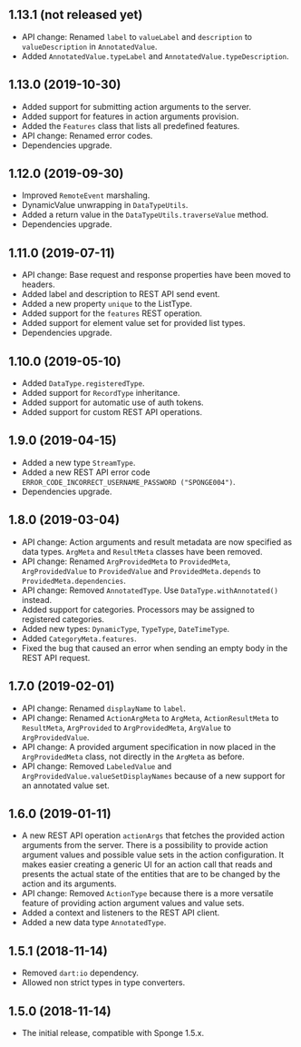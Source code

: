 ## 1.13.1 (not released yet)
* API change: Renamed `label` to `valueLabel` and `description` to `valueDescription` in `AnnotatedValue`.
* Added `AnnotatedValue.typeLabel` and `AnnotatedValue.typeDescription`.

## 1.13.0 (2019-10-30)

* Added support for submitting action arguments to the server.
* Added support for features in action arguments provision.
* Added the `Features` class that lists all predefined features.
* API change: Renamed error codes.
* Dependencies upgrade.
  
## 1.12.0 (2019-09-30)

* Improved `RemoteEvent` marshaling.
* DynamicValue unwrapping in `DataTypeUtils`.
* Added a return value in the `DataTypeUtils.traverseValue` method.
* Dependencies upgrade.
  
## 1.11.0 (2019-07-11)

* API change: Base request and response properties have been moved to headers.
* Added label and description to REST API send event.
* Added a new property `unique` to the ListType.
* Added support for the `features` REST operation.
* Added support for element value set for provided list types.
* Dependencies upgrade.

## 1.10.0 (2019-05-10)

* Added `DataType.registeredType`.
* Added support for `RecordType` inheritance.
* Added support for automatic use of auth tokens.
* Added support for custom REST API operations.

## 1.9.0 (2019-04-15)

* Added a new type `StreamType`.
* Added a new REST API error code `ERROR_CODE_INCORRECT_USERNAME_PASSWORD ("SPONGE004")`.
* Dependencies upgrade.

## 1.8.0 (2019-03-04)

* API change: Action arguments and result metadata are now specified as data types. `ArgMeta` and `ResultMeta` classes have been removed.
* API change: Renamed `ArgProvidedMeta` to `ProvidedMeta`, `ArgProvidedValue` to `ProvidedValue` and `ProvidedMeta.depends` to `ProvidedMeta.dependencies`.
* API change: Removed `AnnotatedType`. Use `DataType.withAnnotated()` instead.
* Added support for categories. Processors may be assigned to registered categories.
* Added new types: `DynamicType`, `TypeType`, `DateTimeType`.
* Added `CategoryMeta.features`.
* Fixed the bug that caused an error when sending an empty body in the REST API request.

## 1.7.0 (2019-02-01)

* API change: Renamed `displayName` to `label`.
* API change: Renamed `ActionArgMeta` to `ArgMeta`, `ActionResultMeta` to `ResultMeta`, `ArgProvided` to `ArgProvidedMeta`, `ArgValue` to `ArgProvidedValue`.
* API change: A provided argument specification in now placed in the `ArgProvidedMeta` class, not directly in the `ArgMeta` as before.
* API change: Removed `LabeledValue` and `ArgProvidedValue.valueSetDisplayNames` because of a new support for an annotated value set.
  
## 1.6.0 (2019-01-11)

* A new REST API operation `actionArgs` that fetches the provided action arguments from the server. There is a possibility to provide action argument values and possible value sets in the action configuration. It makes easier creating a generic UI for an action call that reads and presents the actual state of the entities that are to be changed by the action and its arguments.
* API change: Removed `ActionType` because there is a more versatile feature of providing action argument values and value sets.
* Added a context and listeners to the REST API client.
* Added a new data type `AnnotatedType`.

## 1.5.1 (2018-11-14)

* Removed `dart:io` dependency.
* Allowed non strict types in type converters.

## 1.5.0 (2018-11-14)

* The initial release, compatible with Sponge 1.5.x.